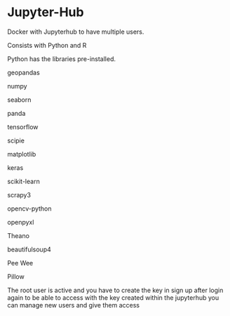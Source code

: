# Jupyter-Hub
Docker with Jupyterhub to have multiple users.

Consists with Python and R

Python has the libraries pre-installed.

geopandas

numpy

seaborn

panda

tensorflow

scipie

matplotlib

keras

scikit-learn

scrapy3

opencv-python

openpyxl

Theano

beautifulsoup4

Pee Wee

Pillow

The root user is active and you have to create the key in sign up after login again to be able to access with the key created within the jupyterhub you can manage new users and give them access
